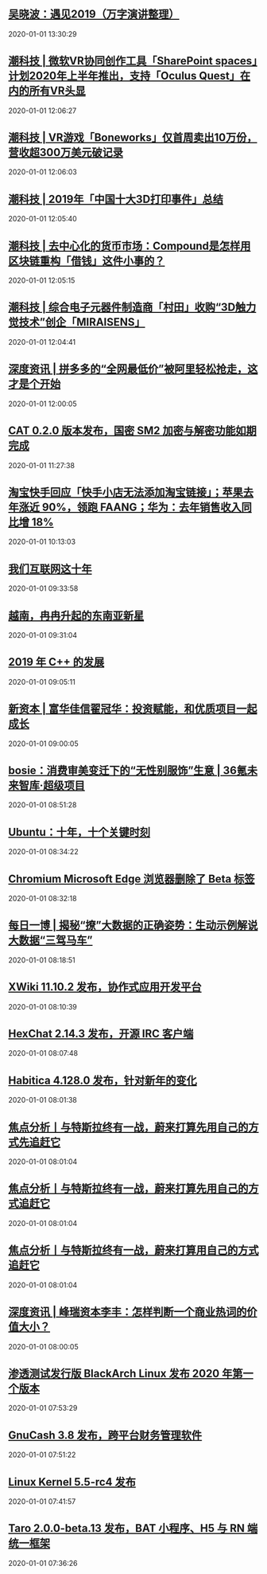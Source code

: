## <a href="http://www.36kr.com/p/5281267.html?ktm_source=feed" target="_blank">吴晓波：遇见2019（万字演讲整理）</a>
2020-01-01 13:30:29 
## <a href="http://www.36kr.com/p/5280974.html?ktm_source=feed" target="_blank">潮科技 | 微软VR协同创作工具「SharePoint spaces」计划2020年上半年推出，支持「Oculus Quest」在内的所有VR头显</a>
2020-01-01 12:06:27 
## <a href="http://36kr.com/p/5280963.html?ktm_source=feed" target="_blank">潮科技 | VR游戏「Boneworks」仅首周卖出10万份，营收超300万美元破记录</a>
2020-01-01 12:06:03 
## <a href="http://36kr.com/p/5280906.html?ktm_source=feed" target="_blank">潮科技 | 2019年「中国十大3D打印事件」总结</a>
2020-01-01 12:05:40 
## <a href="http://36kr.com/p/5280771.html?ktm_source=feed" target="_blank">潮科技 | 去中心化的货币市场：Compound是怎样用区块链重构「借钱」这件小事的？</a>
2020-01-01 12:05:15 
## <a href="http://36kr.com/p/5281253.html?ktm_source=feed" target="_blank">潮科技 | 综合电子元器件制造商「村田」收购“3D触力觉技术”创企「MIRAISENS」</a>
2020-01-01 12:04:41 
## <a href="http://www.36kr.com/p/5281078.html?ktm_source=feed" target="_blank">深度资讯 | 拼多多的“全网最低价”被阿里轻松抢走，这才是个开始</a>
2020-01-01 12:00:05 
## <a href="https://www.oschina.net/news/112477/cat-0-2-0-released" target="_blank">CAT 0.2.0 版本发布，国密 SM2 加密与解密功能如期完成</a>
2020-01-01 11:27:38 
## <a href="http://www.geekpark.net/news/253922" target="_blank">淘宝快手回应「快手小店无法添加淘宝链接」；苹果去年涨近 90%，领跑 FAANG；华为：去年销售收入同比增 18%</a>
2020-01-01 10:13:03 
## <a href="http://36kr.com/p/5281124.html?ktm_source=feed" target="_blank">我们互联网这十年</a>
2020-01-01 09:33:58 
## <a href="http://www.36kr.com/p/5281069.html?ktm_source=feed" target="_blank">越南，冉冉升起的东南亚新星</a>
2020-01-01 09:31:04 
## <a href="https://www.oschina.net/news/112476/cpp-in-2019" target="_blank">2019 年 C++ 的发展</a>
2020-01-01 09:05:11 
## <a href="http://36kr.com/p/5280461.html?ktm_source=feed" target="_blank">新资本 | 富华佳信翟冠华：投资赋能，和优质项目一起成长</a>
2020-01-01 09:00:05 
## <a href="http://www.36kr.com/p/5280612.html?ktm_source=feed" target="_blank">bosie：消费审美变迁下的“无性别服饰”生意 | 36氪未来智库·超级项目</a>
2020-01-01 08:51:28 
## <a href="https://www.oschina.net/news/112475/ubuntu-defining-moments-2010s" target="_blank">Ubuntu：十年，十个关键时刻</a>
2020-01-01 08:34:22 
## <a href="https://www.oschina.net/news/112474/chromium-microsoft-edge-browser-drops-beta-tag" target="_blank">Chromium Microsoft Edge 浏览器删除了 Beta 标签</a>
2020-01-01 08:32:18 
## <a href="https://my.oschina.net/u/4007037/blog/3151250" target="_blank">每日一博 | 揭秘“撩”大数据的正确姿势：生动示例解说大数据“三驾马车”</a>
2020-01-01 08:18:51 
## <a href="https://www.oschina.net/news/112472/xwiki-11-10-2-released" target="_blank">XWiki 11.10.2 发布，协作式应用开发平台</a>
2020-01-01 08:10:39 
## <a href="https://www.oschina.net/news/112471/hexchat-2-14-3" target="_blank">HexChat 2.14.3 发布，开源 IRC 客户端</a>
2020-01-01 08:07:48 
## <a href="https://www.oschina.net/news/112470/habitica-4-128-0-released" target="_blank">Habitica 4.128.0 发布，针对新年的变化</a>
2020-01-01 08:01:38 
## <a href="http://36kr.com/p/5280485.html?ktm_source=feed" target="_blank">焦点分析丨与特斯拉终有一战，蔚来打算先用自己的方式先追赶它</a>
2020-01-01 08:01:04 
## <a href="http://36kr.com/p/5280485.html?ktm_source=feed" target="_blank">焦点分析丨与特斯拉终有一战，蔚来打算先用自己的方式追赶它</a>
2020-01-01 08:01:04 
## <a href="http://36kr.com/p/5280485.html?ktm_source=feed" target="_blank">焦点分析丨与特斯拉终有一战，蔚来打算用自己的方式追赶它</a>
2020-01-01 08:01:04 
## <a href="http://36kr.com/p/5281075.html?ktm_source=feed" target="_blank">深度资讯 | 峰瑞资本李丰：怎样判断一个商业热词的价值大小？</a>
2020-01-01 08:00:05 
## <a href="https://www.oschina.net/news/112469/blackarch-linux-2020-01-01-released" target="_blank">渗透测试发行版 BlackArch Linux 发布 2020 年第一个版本</a>
2020-01-01 07:53:29 
## <a href="https://www.oschina.net/news/112468/gnucash-3-8-released" target="_blank">GnuCash 3.8 发布，跨平台财务管理软件</a>
2020-01-01 07:51:22 
## <a href="https://www.oschina.net/news/112467/linux-kernel-5-5-rc4-released" target="_blank">Linux Kernel 5.5-rc4 发布</a>
2020-01-01 07:41:57 
## <a href="https://www.oschina.net/news/112466/taro-2-0-0-beta-13-released" target="_blank">Taro 2.0.0-beta.13 发布，BAT 小程序、H5 与 RN 端统一框架</a>
2020-01-01 07:36:26 
